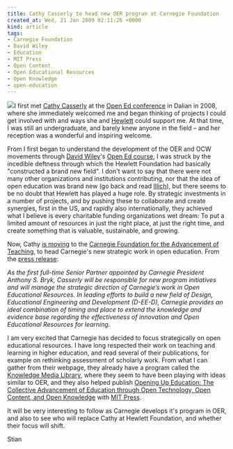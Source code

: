 ```yaml
---
title: Cathy Casserly to head new OER program at Carnegie Foundation
created_at: Wed, 21 Jan 2009 02:11:26 +0000
kind: article
tags:
- Carnegie Foundation
- David Wiley
- Education
- MIT Press
- Open Content
- Open Educational Resources
- Open Knowledge
- open-education
---
```


![](http://www.hewlett.org/NR/rdonlyres/56C38A4F-7BAB-4BB9-A95D-8F3490BBBAE0/1060/CathyCasserly_resized.jpg)I
first met [Cathy
Casserly](http://www.hewlett.org/Programs/Education/Staff/cathyCasserly.htm)
at the [Open Ed
conference](http://www.core.org.cn/en/conferences/dalian_2008/index.htm)
in Dalian in 2008, where she immediately welcomed me and began thinking
of projects I could get involved with and ways she and
[Hewlett](http://www.hewlett.org) could support me. At that time, I was
still an undergraduate, and barely knew anyone in the field – and her
reception was a wonderful and inspiring welcome.

From I first began to understand the development of the OER and OCW
movements through [David Wiley](http://davidwiley.org/)'s [Open Ed
course](http://opencontent.org/wiki/index.php?title=Intro_Open_Ed_Syllabus),
I was struck by the incedible deftness through which the Hewlett
Foundation had basically "constructed a brand new field". I don't want
to say that there were not many other organizations and institutions
contributing, nor that the idea of open education was brand new (go back
and read
[Illich](http://www.preservenet.com/theory/Illich/Deschooling/intro.html)),
but there seems to be no doubt that Hewlett has played a huge role. By
strategic investments in a number of projects, and by pushing these to
collaborate and create synergies, first in the US, and rapidly also
internationally, they achieved what I believe is every charitable
funding organizations wet dream: To put a limited amount of resources in
just the right place, at just the right time, and create something that
is valuable, sustainable, and growing.

Now, Cathy [is
moving](http://carnegiefoundation.org/news/sub.asp?key=51&subkey=2855)
to the [Carnegie Foundation for the Advancement of
Teaching](http://carnegiefoundation.org/), to head Carnegie's new
strategic work in open education. From the [press
release](http://carnegiefoundation.org/news/sub.asp?key=51&subkey=2855):

*As the first full-time Senior Partner appointed by Carnegie President
Anthony S. Bryk, Casserly will be responsible for new program
initiatives and will manage the strategic direction of Carnegie’s work
in Open Educational Resources. In leading efforts to build a new field
of Design, Educational Engineering and Development (D-EE-D), Carnegie
provides an ideal combination of timing and place to extend the
knowledge and evidence base regarding the effectiveness of innovation
and Open Educational Resources for learning.*

I am very excited that Carnegie has decided to focus strategically on
open educational resources. I have long respected their work on teaching
and learning in higher education, and read several of their
publications, for example on rethinking assessment of scholarly work.
From what I can gather from their webpage, they already have a program
called the [Knowledge Media
Library](http://carnegiefoundation.org/programs/index.asp?key=38), where
they seem to have been playing with ideas similar to OER, and they also
helped publish [Opening Up Education: The Collective Advancement of
Education through Open Technology, Open Content, and Open
Knowledge](http://mitpress.mit.edu/catalog/item/default.asp?ttype=2&tid=11309)
with [MIT Press](http://mitpress.mit.edu/ "MIT Press").

It will be very interesting to follow as Carnegie develops it's program
in OER, and also to see who will replace Cathy at Hewlett Foundation,
and whether their focus will shift.

Stian

